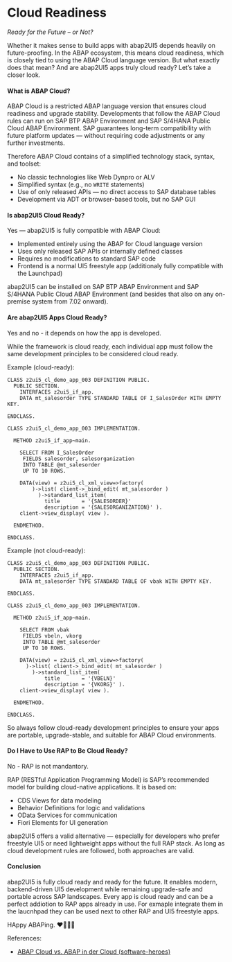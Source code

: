 # Cloud Readiness

_Ready for the Future – or Not?_

Whether it makes sense to build apps with abap2UI5 depends heavily on future-proofing. In the ABAP ecosystem, this means cloud readiness, which is closely tied to using the ABAP Cloud language version. But what exactly does that mean? And are abap2UI5 apps truly cloud ready? Let’s take a closer look.

#### What is ABAP Cloud?

ABAP Cloud is a restricted ABAP language version that ensures cloud readiness and upgrade stability. Developments that follow the ABAP Cloud rules can run on SAP BTP ABAP Environment and SAP S/4HANA Public Cloud ABAP Environment. SAP guarantees long-term compatibility with future platform updates — without requiring code adjustments or any further investments.

Therefore ABAP Cloud contains of a simplified technology stack, syntax, and toolset:

- No classic technologies like Web Dynpro or ALV
- Simplified syntax (e.g., no `WRITE` statements)
- Use of only released APIs — no direct access to SAP database tables
- Development via ADT or browser-based tools, but no SAP GUI

#### Is abap2UI5 Cloud Ready?

Yes — abap2UI5 is fully compatible with ABAP Cloud:

- Implemented entirely using the ABAP for Cloud language version
- Uses only released SAP APIs or internally defined classes
- Requires no modifications to standard SAP code
- Frontend is a normal UI5 freestyle app  (additionaly fully compatible with the Launchpad)

abap2UI5 can be installed on SAP BTP ABAP Environment and SAP S/4HANA Public Cloud ABAP Environment (and besides that also on any on-premise system from 7.02 onward).

#### Are abap2UI5 Apps Cloud Ready?

Yes and no - it depends on how the app is developed.

While the framework is cloud ready, each individual app must follow the same development principles to be considered cloud ready.

Example (cloud-ready):

```abap
CLASS z2ui5_cl_demo_app_003 DEFINITION PUBLIC.
  PUBLIC SECTION.
    INTERFACES z2ui5_if_app.
    DATA mt_salesorder TYPE STANDARD TABLE OF I_SalesOrder WITH EMPTY KEY.

ENDCLASS.

CLASS z2ui5_cl_demo_app_003 IMPLEMENTATION.

  METHOD z2ui5_if_app~main.

    SELECT FROM I_SalesOrder
     FIELDS salesorder, salesorganization
     INTO TABLE @mt_salesorder
     UP TO 10 ROWS.

    DATA(view) = z2ui5_cl_xml_view=>factory(
        )->list( client->_bind_edit( mt_salesorder )
          )->standard_list_item(
            title       = '{SALESORDER}'
            description = '{SALESORGANIZATION}' ).
    client->view_display( view ).

  ENDMETHOD.

ENDCLASS.
```

Example (not cloud-ready):
```abap
CLASS z2ui5_cl_demo_app_003 DEFINITION PUBLIC.
  PUBLIC SECTION.
    INTERFACES z2ui5_if_app.
    DATA mt_salesorder TYPE STANDARD TABLE OF vbak WITH EMPTY KEY.

ENDCLASS.

CLASS z2ui5_cl_demo_app_003 IMPLEMENTATION.

  METHOD z2ui5_if_app~main.

    SELECT FROM vbak
     FIELDS vbeln, vkorg
     INTO TABLE @mt_salesorder
     UP TO 10 ROWS.

    DATA(view) = z2ui5_cl_xml_view=>factory(
      )->list( client->_bind_edit( mt_salesorder )
        )->standard_list_item(
            title       = '{VBELN}'
            description = '{VKORG}' ).
    client->view_display( view ).

  ENDMETHOD.

ENDCLASS.
```

So always follow cloud-ready development principles to ensure your apps are portable, upgrade-stable, and suitable for ABAP Cloud environments.

#### Do I Have to Use RAP to Be Cloud Ready?

No - RAP is not mandantory.

RAP (RESTful Application Programming Model) is SAP’s recommended model for building cloud-native applications. It is based on:
- CDS Views for data modeling
- Behavior Definitions for logic and validations
- OData Services for communication
- Fiori Elements for UI generation

abap2UI5 offers a valid alternative — especially for developers who prefer freestyle UI5 or need lightweight apps without the full RAP stack. As long as cloud development rules are followed, both approaches are valid.

#### Conclusion

abap2UI5 is fully cloud ready and ready for the future. It enables modern, backend-driven UI5 development while remaining upgrade-safe and portable across SAP landscapes. Every app is cloud ready and can be a perfect addiotion to RAP apps already in use. For exmaple integrate them in the laucnhpad they can be used next to other RAP and UI5 freestyle apps.

HAppy ABAPing. ❤️🦖🦕🦣


References:
* [ABAP Cloud vs. ABAP in der Cloud (software-heroes)](https://software-heroes.com/blog/abap-cloud-vs-abap-in-der-cloud)
